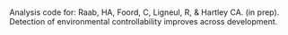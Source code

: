 # 
Analysis code for: Raab, HA, Foord, C, Ligneul, R, & Hartley CA. (in prep). Detection of environmental controllability improves across development.
